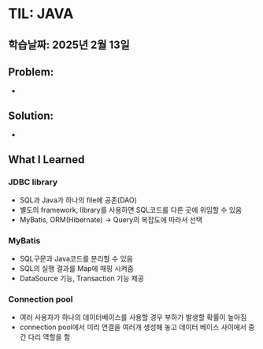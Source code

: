 # TIL: JAVA
## 학습날짜: 2025년 2월 13일

## Problem:
- 

## Solution:
- 

## What I Learned

### JDBC library
- SQL과 Java가 하나의 file에 공존(DAO)
- 별도의 framework, library를 사용하면 SQL코드를 다른 곳에 위임할 수 있음
- MyBatis, ORM(Hibernate) -> Query의 복잡도에 따라서 선택

### MyBatis
- SQL구문과 Java코드를 분리할 수 있음
- SQL의 실행 결과를 Map에 매핑 시켜줌
- DataSource 기능, Transaction 기능 제공

### Connection pool
- 여러 사용자가 하나의 데이터베이스를 사용할 경우 부하가 발생할 확률이 높아짐
- connection pool에서 미리 연결을 여러개 생성해 놓고 데이터 베이스 사이에서 중간 다리 역할을 함
